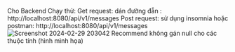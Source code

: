 Cho Backend
  Chạy thử: 
  Get request: dán đường đẫn : http://localhost:8080/api/v1/messages
  Post request: sử dụng insomnia hoặc postman: http://localhost:8080/api/v1/messages
  ![Screenshot 2024-02-29 203042](https://github.com/NTriKhang/ChatApp/assets/97577426/d968221c-748b-48aa-8972-e6111ec865f9)
  Recommend không gán null cho các thuộc tính (hình mình họa)
